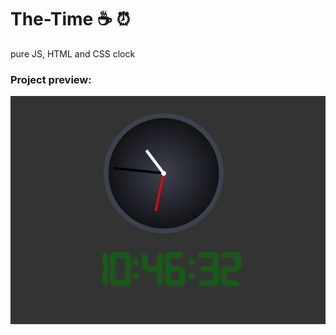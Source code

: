# The-Time :coffee: :alarm_clock:
pure JS, HTML and CSS clock

### Project preview:
![alt text](https://github.com/marasmadwa/The-Time/blob/master/1.png)

